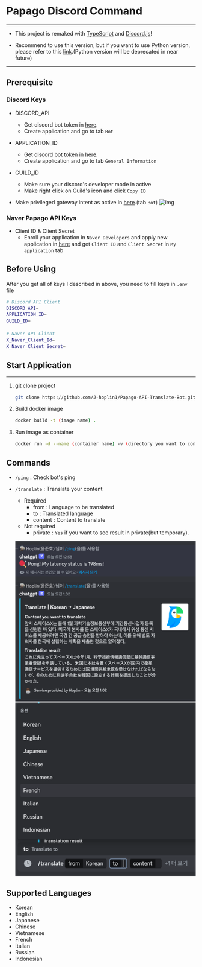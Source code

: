 Papago Discord Command
===
***
- This project is remaked with [TypeScript](https://www.typescriptlang.org) and [Discord.js](https://discord.js.org/#/)!

- Recommend to use this version, but if you want to use Python version, please refer to this [link](https://github.com/J-hoplin1/Papago-API-Translate-Bot/tree/Python-Version).(Python version will be deprecated in near future)
***
## Prerequisite
### Discord Keys
- DISCORD_API
    - Get discord bot token in [here](https://discord.com/developers/applications).
    - Create application and go to tab `Bot`
- APPLICATION_ID
    - Get discord bot token in [here](https://discord.com/developers/applications).
    - Create application and go to tab `General Information`
- GUILD_ID
    - Make sure your discord's developer mode in active
    - Make right click on Guild's icon and click `Copy ID`

- Make privileged gateway intent as active in [here](https://discord.com/developers/applications).(tab `Bot`)
    ![img](https://github.com/J-hoplin1/ChatGPT-SlashCommand/raw/main/img/4.png)

### Naver Papago API Keys

- Client ID & Client Secret
    - Enroll your application in `Naver Developers` and apply new application in [here](https://developers.naver.com/docs/papago/papago-nmt-overview.md) and get `Client ID` and `Client Secret` in `My application` tab

## Before Using

After you get all of keys I described in above, you need to fill keys in `.env` file

```bash
# Discord API Client
DISCORD_API=
APPLICATION_ID=
GUILD_ID=

# Naver API Client
X_Naver_Client_Id=
X_Naver_Client_Secret=
```

## Start Application
***

1. git clone project
    ```bash
    git clone https://github.com/J-hoplin1/Papago-API-Translate-Bot.git && cd Papago-API-Translate-Bot 
    ```

2. Build docker image
    ```bash
    docker build -t (image name) .
    ```

3. Run image as container
    ```bash
    docker run -d --name (container name) -v (directory you want to connect with container):/app/dist/logfile (image name)
    ```

## Commands 

- `/ping` : Check bot's ping
- `/translate` : Translate your content
    - Required
        - from : Language to be translated
        - to : Translated language
        - content : Content to translate
    - Not required
        - private : `Yes` if you want to see result in private(but temporary). 

    ![img](./img/1.png)
    ![img](./img/2.png)

## Supported Languages
- Korean
- English
- Japanese
- Chinese
- Vietnamese
- French
- Italian
- Russian
- Indonesian

